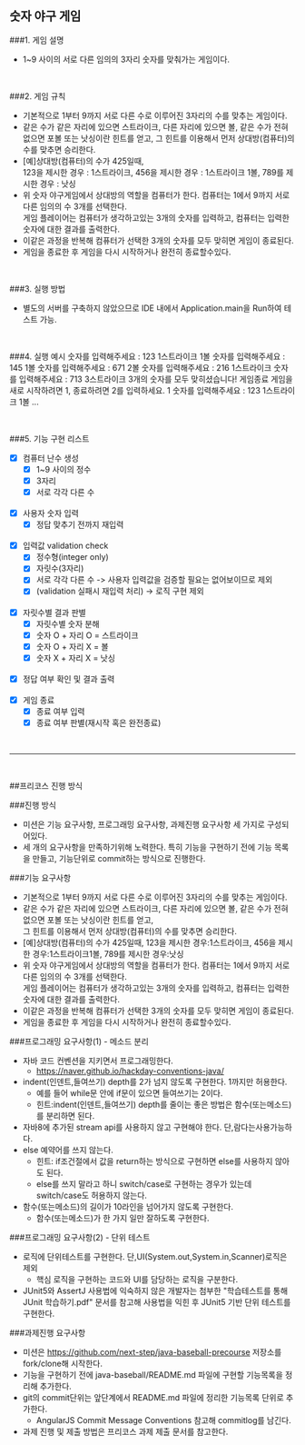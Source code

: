 
## 숫자 야구 게임

###1. 게임 설명
   - 1~9 사이의 서로 다른 임의의 3자리 숫자를 맞춰가는 게임이다.

<br>

###2. 게임 규칙
   - 기본적으로 1부터 9까지 서로 다른 수로 이루어진 3자리의 수를 맞추는 게임이다.
   - 같은 수가 같은 자리에 있으면 스트라이크, 다른 자리에 있으면 볼, 같은 수가 전혀 없으면 포볼 또는 낫싱이란 힌트를 얻고, 그 힌트를 이용해서 먼저 상대방(컴퓨터)의 수를 맞추면 승리한다.
   - [예]상대방(컴퓨터)의 수가 425일때,  
     123을 제시한 경우 : 1스트라이크, 456을 제시한 경우 : 1스트라이크 1볼, 789를 제시한 경우 : 낫싱
   - 위 숫자 야구게임에서 상대방의 역할을 컴퓨터가 한다. 컴퓨터는 1에서 9까지 서로 다른 임의의 수 3개를 선택한다.  
     게임 플레이어는 컴퓨터가 생각하고있는 3개의 숫자를 입력하고, 컴퓨터는 입력한 숫자에 대한 결과를 출력한다.
   - 이같은 과정을 반복해 컴퓨터가 선택한 3개의 숫자를 모두 맞히면 게임이 종료된다.
   - 게임을 종료한 후 게임을 다시 시작하거나 완전히 종료할수있다.

<br>

###3. 실행 방법
   - 별도의 서버를 구축하지 않았으므로 IDE 내에서 Application.main을 Run하여 테스트 가능.

<br>

###4. 실행 예시
    숫자를 입력해주세요 : 123
    1스트라이크 1볼
    숫자를 입력해주세요 : 145
    1볼
    숫자를 입력해주세요 : 671
    2볼
    숫자를 입력해주세요 : 216
    1스트라이크
    숫자를 입력해주세요 : 713
    3스트라이크
    3개의 숫자를 모두 맞히셨습니다! 게임종료
    게임을 새로 시작하려면 1, 종료하려면 2를 입력하세요.
    1
    숫자를 입력해주세요 : 123
    1스트라이크 1볼
    ...

<br>

###5. 기능 구현 리스트
- [X] 컴퓨터 난수 생성
    - [X] 1~9 사이의 정수
    - [X] 3자리
    - [X] 서로 각각 다른 수
<br><br>
- [X] 사용자 숫자 입력
    - [X] 정답 맞추기 전까지 재입력
<br><br>
- [X] 입력값 validation check
    - [X] 정수형(integer only)
    - [X] 자릿수(3자리)
    - [X] 서로 각각 다른 수 -> 사용자 입력값을 검증할 필요는 없어보이므로 제외
    - [X] (validation 실패시 재입력 처리) -> 로직 구현 제외
<br><br>
- [X] 자릿수별 결과 판별
    - [X] 자릿수별 숫자 분해
    - [X] 숫자 O + 자리 O = 스트라이크
    - [X] 숫자 O + 자리 X = 볼
    - [X] 숫자 X + 자리 X = 낫싱
<br><br>
- [X] 정답 여부 확인 및 결과 출력
<br><br>
- [X] 게임 종료
    - [X] 종료 여부 입력
    - [X] 종료 여부 판별(재시작 혹은 완전종료)

<br>  
  
  
--- ---

<br>  


##프리코스 진행 방식

###진행 방식
 - 미션은 기능 요구사항, 프로그래밍 요구사항, 과제진행 요구사항 세 가지로 구성되어있다.  
 - 세 개의 요구사항을 만족하기위해 노력한다. 특히 기능을 구현하기 전에 기능 목록을 만들고,
   기능단위로 commit하는 방식으로 진행한다.

###기능 요구사항
 - 기본적으로 1부터 9까지 서로 다른 수로 이루어진 3자리의 수를 맞추는 게임이다.  
 - 같은 수가 같은 자리에 있으면 스트라이크, 다른 자리에 있으면 볼, 같은 수가 전혀 없으면 포볼 또는 낫싱이란 힌트를 얻고,  
     그 힌트를 이용해서 먼저 상대방(컴퓨터)의 수를 맞추면 승리한다.  
 - [예]상대방(컴퓨터)의 수가 425일때, 123을 제시한 경우:1스트라이크, 456을 제시한 경우:1스트라이크1볼, 789를 제시한 경우:낫싱  
 - 위 숫자 야구게임에서 상대방의 역할을 컴퓨터가 한다. 컴퓨터는 1에서 9까지 서로 다른 임의의 수 3개를 선택한다.  
   게임 플레이어는 컴퓨터가 생각하고있는 3개의 숫자를 입력하고, 컴퓨터는 입력한 숫자에 대한 결과를 출력한다.  
 - 이같은 과정을 반복해 컴퓨터가 선택한 3개의 숫자를 모두 맞히면 게임이 종료된다.  
 - 게임을 종료한 후 게임을 다시 시작하거나 완전히 종료할수있다.  

###프로그래밍 요구사항(1) - 메소드 분리
 - 자바 코드 컨벤션을 지키면서 프로그래밍한다.  
   - https://naver.github.io/hackday-conventions-java/  
 - indent(인덴트,들여쓰기) depth를 2가 넘지 않도록 구현한다. 1까지만 허용한다.  
   - 예를 들어 while문 안에 if문이 있으면 들여쓰기는 2이다.  
   - 힌트:indent(인덴트,들여쓰기) depth를 줄이는 좋은 방법은 함수(또는메소드)를 분리하면 된다.  
 - 자바8에 추가된 stream api를 사용하지 않고 구현해야 한다. 단,람다는사용가능하다.  
 - else 예약어를 쓰지 않는다.  
   - 힌트: if조건절에서 값을 return하는 방식으로 구현하면 else를 사용하지 않아도 된다.  
   - else를 쓰지 말라고 하니 switch/case로 구현하는 경우가 있는데 switch/case도 허용하지 않는다.  
 - 함수(또는메소드)의 길이가 10라인을 넘어가지 않도록 구현한다.  
   - 함수(또는메소드)가 한 가지 일만 잘하도록 구현한다.  

###프로그래밍 요구사항(2) - 단위 테스트
 - 로직에 단위테스트를 구현한다. 단,UI(System.out,System.in,Scanner)로직은 제외  
   - 핵심 로직을 구현하는 코드와 UI를 담당하는 로직을 구분한다.  
 - JUnit5와 AssertJ 사용법에 익숙하지 않은 개발자는 첨부한 "학습테스트를 통해 JUnit 학습하기.pdf" 문서를 참고해
   사용법을 익힌 후 JUnit5 기반 단위 테스트를 구현한다.  

###과제진행 요구사항
 - 미션은 https://github.com/next-step/java-baseball-precourse 저장소를 fork/clone해 시작한다.  
 - 기능을 구현하기 전에 java-baseball/README.md 파일에 구현할 기능목록을 정리해 추가한다.  
 - git의 commit단위는 앞단계에서 README.md 파일에 정리한 기능목록 단위로 추가한다.  
    - AngularJS Commit Message Conventions 참고해 commitlog를 남긴다.  
 - 과제 진행 및 제출 방법은 프리코스 과제 제출 문서를 참고한다.  

  